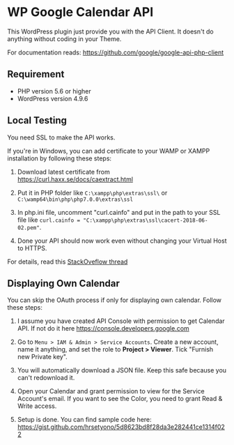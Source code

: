 # WP Google Calendar API

This WordPress plugin just provide you with the API Client. It doesn't do anything without coding in your Theme.

For documentation reads: https://github.com/google/google-api-php-client

## Requirement

- PHP version 5.6 or higher
- WordPress version 4.9.6

## Local Testing

You need SSL to make the API works.

If you're in Windows, you can add certificate to your WAMP or XAMPP installation by following these steps:

1. Download latest certificate from https://curl.haxx.se/docs/caextract.html

1. Put it in PHP folder like `C:\xampp\php\extras\ssl\` or `C:\wamp64\bin\php\php7.0.0\extras\ssl`

1. In php.ini file, uncomment "curl.cainfo" and put in the path to your SSL file like `curl.cainfo = "C:\xampp\php\extras\ssl\cacert-2018-06-02.pem"`.

1. Done your API should now work even without changing your Virtual Host to HTTPS.

For details, read this [StackOveflow thread](https://stackoverflow.com/questions/29822686/curl-error-60-ssl-certificate-unable-to-get-local-issuer-certificate/34883260#34883260)


## Displaying Own Calendar

You can skip the OAuth process if only for displaying own calendar. Follow these steps:

1. I assume you have created API Console with permission to get Calendar API. If not do it here https://console.developers.google.com

1. Go to `Menu > IAM & Admin > Service Accounts`. Create a new account, name it anything, and set the role to **Project > Viewer**. Tick "Furnish new Private key".

1. You will automatically download a JSON file. Keep this safe because you can't redownload it.

1. Open your Calendar and grant permission to view for the Service Account's email. If you want to see the Color, you need to grant Read & Write access.

1. Setup is done. You can find sample code here: https://gist.github.com/hrsetyono/5d8623bd8f28da3e282441ce1314f022
